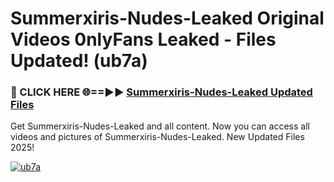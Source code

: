 # Summerxiris-Nudes-Leaked Original Videos 0nlyFans Leaked - Files Updated! (ub7a)

<h3>🔴 CLICK HERE 🌐==►► <a href="https://tinyurl.com/4mcuefdz" rel="nofollow">Summerxiris-Nudes-Leaked Updated Files</a></h3>

Get Summerxiris-Nudes-Leaked and all content. Now you can access all videos and pictures of Summerxiris-Nudes-Leaked. New Updated Files 2025!

[![ub7a](https://i.imgur.com/StAQSOY.gif)](https://tinyurl.com/4mcuefdz)
